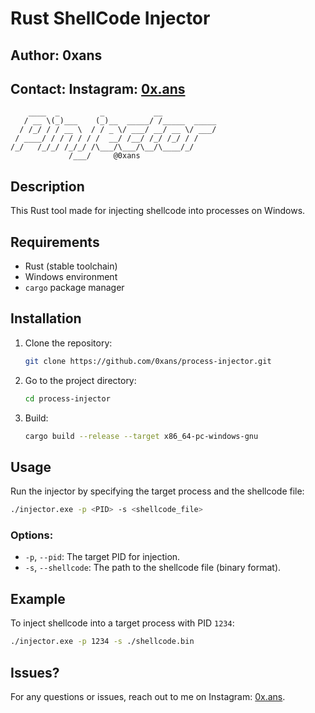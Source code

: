 # Rust ShellCode Injector

## Author: 0xans

## Contact: Instagram: [0x.ans](https://instagram.com/0x.ans)

```
    ____  _         _           __            
   / __ \(_)___    (_)__  _____/ /_____  _____
  / /_/ / / __ \  / / _ \/ ___/ __/ __ \/ ___/
 / ____/ / / / / / /  __/ /__/ /_/ /_/ / /    
/_/   /_/_/ /_/_/ /\___/\___/\__/\____/_/     
             /___/     @0xans    
```

## Description

This Rust tool made for injecting shellcode into processes on Windows.

## Requirements

- Rust (stable toolchain)
- Windows environment
- `cargo` package manager

## Installation

1. Clone the repository:
   ```bash
   git clone https://github.com/0xans/process-injector.git
   ```
2. Go to the project directory:
   ```bash
   cd process-injector
   ```
3. Build:
   ```bash
   cargo build --release --target x86_64-pc-windows-gnu
   ```

## Usage

Run the injector by specifying the target process and the shellcode file:

```bash
./injector.exe -p <PID> -s <shellcode_file>
```

### Options:

- `-p`, `--pid`: The target PID for injection.
- `-s`, `--shellcode`: The path to the shellcode file (binary format).

## Example

To inject shellcode into a target process with PID `1234`:

```bash
./injector.exe -p 1234 -s ./shellcode.bin
```

## Issues?

For any questions or issues, reach out to me on Instagram: [0x.ans](https://instagram.com/0x.ans).
